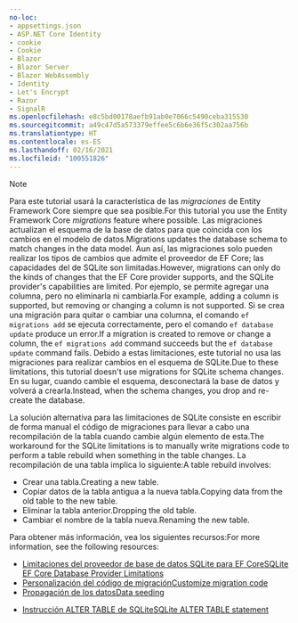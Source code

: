 ```yaml
---
no-loc:
- appsettings.json
- ASP.NET Core Identity
- cookie
- Cookie
- Blazor
- Blazor Server
- Blazor WebAssembly
- Identity
- Let's Encrypt
- Razor
- SignalR
ms.openlocfilehash: e8c5bd00178aefb91ab0e7066c5490ceba315530
ms.sourcegitcommit: a49c47d5a573379effee5c6b6e36f5c302aa756b
ms.translationtype: HT
ms.contentlocale: es-ES
ms.lasthandoff: 02/16/2021
ms.locfileid: "100551826"
---
```

> [!NOTE]
> <span data-ttu-id="feea0-101">Para este tutorial usará la característica de las *migraciones* de Entity Framework Core siempre que sea posible.</span><span class="sxs-lookup"><span data-stu-id="feea0-101">For this tutorial you use the Entity Framework Core *migrations* feature where possible.</span></span> <span data-ttu-id="feea0-102">Las migraciones actualizan el esquema de la base de datos para que coincida con los cambios en el modelo de datos.</span><span class="sxs-lookup"><span data-stu-id="feea0-102">Migrations updates the database schema to match changes in the data model.</span></span> <span data-ttu-id="feea0-103">Aun así, las migraciones solo pueden realizar los tipos de cambios que admite el proveedor de EF Core; las capacidades del de SQLite son limitadas.</span><span class="sxs-lookup"><span data-stu-id="feea0-103">However, migrations can only do the kinds of changes that the EF Core provider supports, and the SQLite provider's capabilities are limited.</span></span> <span data-ttu-id="feea0-104">Por ejemplo, se permite agregar una columna, pero no eliminarla ni cambiarla.</span><span class="sxs-lookup"><span data-stu-id="feea0-104">For example, adding a column is supported, but removing or changing a column is not supported.</span></span> <span data-ttu-id="feea0-105">Si se crea una migración para quitar o cambiar una columna, el comando `ef migrations add` se ejecuta correctamente, pero el comando `ef database update` produce un error.</span><span class="sxs-lookup"><span data-stu-id="feea0-105">If a migration is created to remove or change a column, the `ef migrations add` command succeeds but the `ef database update` command fails.</span></span> <span data-ttu-id="feea0-106">Debido a estas limitaciones, este tutorial no usa las migraciones para realizar cambios en el esquema de SQLite.</span><span class="sxs-lookup"><span data-stu-id="feea0-106">Due to these limitations, this tutorial doesn't use migrations for SQLite schema changes.</span></span> <span data-ttu-id="feea0-107">En su lugar, cuando cambie el esquema, desconectará la base de datos y volverá a crearla.</span><span class="sxs-lookup"><span data-stu-id="feea0-107">Instead, when the schema changes, you drop and re-create the database.</span></span>
>
><span data-ttu-id="feea0-108">La solución alternativa para las limitaciones de SQLite consiste en escribir de forma manual el código de migraciones para llevar a cabo una recompilación de la tabla cuando cambie algún elemento de esta.</span><span class="sxs-lookup"><span data-stu-id="feea0-108">The workaround for the SQLite limitations is to manually write migrations code to perform a table rebuild when something in the table changes.</span></span> <span data-ttu-id="feea0-109">La recompilación de una tabla implica lo siguiente:</span><span class="sxs-lookup"><span data-stu-id="feea0-109">A table rebuild involves:</span></span>
>
>* <span data-ttu-id="feea0-110">Crear una tabla.</span><span class="sxs-lookup"><span data-stu-id="feea0-110">Creating a new table.</span></span>
>* <span data-ttu-id="feea0-111">Copiar datos de la tabla antigua a la nueva tabla.</span><span class="sxs-lookup"><span data-stu-id="feea0-111">Copying data from the old table to the new table.</span></span>
>* <span data-ttu-id="feea0-112">Eliminar la tabla anterior.</span><span class="sxs-lookup"><span data-stu-id="feea0-112">Dropping the old table.</span></span>
>* <span data-ttu-id="feea0-113">Cambiar el nombre de la tabla nueva.</span><span class="sxs-lookup"><span data-stu-id="feea0-113">Renaming the new table.</span></span>
>
><span data-ttu-id="feea0-114">Para obtener más información, vea los siguientes recursos:</span><span class="sxs-lookup"><span data-stu-id="feea0-114">For more information, see the following resources:</span></span>
>
> * [<span data-ttu-id="feea0-115">Limitaciones del proveedor de base de datos SQLite para EF Core</span><span class="sxs-lookup"><span data-stu-id="feea0-115">SQLite EF Core Database Provider Limitations</span></span>](/ef/core/providers/sqlite/limitations)
> * [<span data-ttu-id="feea0-116">Personalización del código de migración</span><span class="sxs-lookup"><span data-stu-id="feea0-116">Customize migration code</span></span>](/ef/core/managing-schemas/migrations/#customize-migration-code)
> * [<span data-ttu-id="feea0-117">Propagación de los datos</span><span class="sxs-lookup"><span data-stu-id="feea0-117">Data seeding</span></span>](/ef/core/modeling/data-seeding)
  * [<span data-ttu-id="feea0-118">Instrucción ALTER TABLE de SQLite</span><span class="sxs-lookup"><span data-stu-id="feea0-118">SQLite ALTER TABLE statement</span></span>](https://sqlite.org/lang_altertable.html)